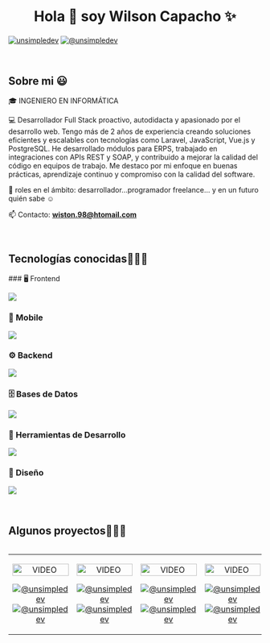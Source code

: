 <h1 align="center">Hola 👋  soy Wilson Capacho ✨ </h1> 

<p align="left">
<a href="[https://linkedin.com/in/unsimpledev](https://www.linkedin.com/in/wilson-capacho-carmona-a593a1125/)" target="blank"><img align="center" src="https://img.shields.io/badge/LinkedIn-0077B5?style=for-the-badge&logo=linkedin&logoColor=white" alt="unsimpledev"/></a>
<a href = "mailto:wiston.98@htomail.com" target="blank"><img align="center" src="https://img.shields.io/badge/Gmail-D14836?style=for-the-badge&logo=gmail&logoColor=white" alt="@unsimpledev"  /></a>
  </p>
<br>
<h2>Sobre mi 😃</h2>
<!--Intro start-->

<p align="left">
🎓 INGENIERO EN INFORMÁTICA

💻 Desarrollador Full Stack proactivo, autodidacta y apasionado por el desarrollo web. Tengo más de 2 años de experiencia creando soluciones eficientes y escalables con tecnologías como Laravel, JavaScript, Vue.js y PostgreSQL.
    He desarrollado módulos para ERPS, trabajado en integraciones con APIs REST y SOAP, y contribuido a mejorar la calidad del código en equipos de trabajo. Me destaco por mi enfoque en buenas prácticas, aprendizaje continuo y compromiso con la calidad del software.

📝 roles en el ámbito: desarrollador...programador freelance... y en un futuro quién sabe ☺️

📫 Contacto: **wiston.98@htomail.com**
<!--Intro end-->
  </p>
<br>

<h2 >Tecnologías conocidas👨🏻‍💻</h2>
<!--tech stack icons-->
### 🖥️ Frontend
<p align="left">
  <img src="https://skillicons.dev/icons?i=html,css,js,ts,vue,react,nextjs,pug,sass,tailwind,bootstrap,vuetify,materialui&theme" />
</p>

### 📱 Mobile
<p align="left">
  <img src="https://skillicons.dev/icons?i=dart,flutter&theme" />
</p>

### ⚙️ Backend
<p align="left">
  <img src="https://skillicons.dev/icons?i=php,nodejs,laravel,prisma&theme" />
</p>

### 🗄️ Bases de Datos
<p align="left">
  <img src="https://skillicons.dev/icons?i=mysql,postgres,sqlite,firebase&theme" />
</p>

### 🧪 Herramientas de Desarrollo
<p align="left">
  <img src="https://skillicons.dev/icons?i=git,github,docker,postman,vscode,bash,notion,netlify&theme" />
</p>

### 🎨 Diseño
<p align="left">
  <img src="https://skillicons.dev/icons?i=figma&theme" />
</p>
<br>
<!-------------------------->
<div id="proyectos">
<h2 >Algunos proyectos👨🏻‍💻</h2>

<table align="left" >
<tr border="none">
  <td width="25%" align="center">
    <p align="center">
     <a href="https://youtu.be/rISmdhlhOPM" title="Go to Source">
        <img align="center" width=100% src="https://raw.githubusercontent.com/unsimpledev/unsimpledev/main/assets/smsgateway.webp"   alt="VIDEO" /></a>
      </p>
    <p align="center">
        <a href="https://youtu.be/rISmdhlhOPM" target="blank"><img align="center" src="https://img.shields.io/badge/YouTube-FF0000?style=for-the-badge&logo=youtube&logoColor=white" alt="@unsimpledev"  /></a>
      <a href="https://github.com/unsimpledev/ProyectoSMSGateway" target="blank"><img align="center" src="https://img.shields.io/badge/GitHub-100000?style=for-the-badge&logo=github&logoColor=white" alt="@unsimpledev" /></a>
    </p>       
</td>
<td width="25%" align="center">
    <p align="center">
     <a href="https://youtu.be/fiUkA2OZQjs" title="Go to Source">
        <img align="center" width=100% src="https://raw.githubusercontent.com/unsimpledev/unsimpledev/main/assets/notifandroid.webp"   alt="VIDEO" /></a>
      </p>
    <p align="center">
        <a href="https://youtu.be/fiUkA2OZQjs" target="blank"><img align="center" src="https://img.shields.io/badge/YouTube-FF0000?style=for-the-badge&logo=youtube&logoColor=white" alt="@unsimpledev"  /></a>
      <a href="https://github.com/unsimpledev/ProyectoNotificaciones" target="blank"><img align="center" src="https://img.shields.io/badge/GitHub-100000?style=for-the-badge&logo=github&logoColor=white" alt="@unsimpledev" /></a>
    </p>       
</td>
  
  <td width="25%" align="center">
    <p align="center">
     <a href="https://youtu.be/py31Y1Ku4Es" title="Go to Source">
        <img align="center" width=100% src="https://raw.githubusercontent.com/unsimpledev/unsimpledev/main/assets/chatgptapp.webp"   alt="VIDEO" /></a>
      </p>
    <p align="center">
        <a href="https://youtu.be/py31Y1Ku4Es" target="blank"><img align="center" src="https://img.shields.io/badge/YouTube-FF0000?style=for-the-badge&logo=youtube&logoColor=white" alt="@unsimpledev"  /></a>
      <a href="https://github.com/unsimpledev/MiChatGPT" target="blank"><img align="center" src="https://img.shields.io/badge/GitHub-100000?style=for-the-badge&logo=github&logoColor=white" alt="@unsimpledev" /></a>
    </p>       
</td>

   <td width="25%" align="center">
    <p align="center">
     <a href="https://youtu.be/FbQtooM3UIs" title="Go to Source">
        <img align="center" width=100% src="https://raw.githubusercontent.com/unsimpledev/unsimpledev/main/assets/traductorchatgpt.webp"   alt="VIDEO" /></a>
      </p>
    <p align="center">
        <a href="https://youtu.be/FbQtooM3UIs" target="blank"><img align="center" src="https://img.shields.io/badge/YouTube-FF0000?style=for-the-badge&logo=youtube&logoColor=white" alt="@unsimpledev"  /></a>
      <a href="https://github.com/unsimpledev/MiTraductor" target="blank"><img align="center" src="https://img.shields.io/badge/GitHub-100000?style=for-the-badge&logo=github&logoColor=white" alt="@unsimpledev" /></a>
    </p>       
</td>
  
</tr>
</table>



<!--- trophy (start) -->


</p>        
<!--- stats (end) -->
